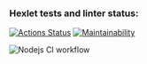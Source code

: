 ### Hexlet tests and linter status:
[![Actions Status](https://github.com/Egorles/frontend-project-lvl1/workflows/hexlet-check/badge.svg)](https://github.com/Egorles/frontend-project-lvl1/actions)
[![Maintainability](https://api.codeclimate.com/v1/badges/a99a88d28ad37a79dbf6/maintainability)](https://codeclimate.com/github/codeclimate/codeclimate/maintainability)

![Nodejs CI workflow](https://github.com/Egorles/frontend-project-lvl1//actions/workflows/nodejs.yml/badge.svg)
